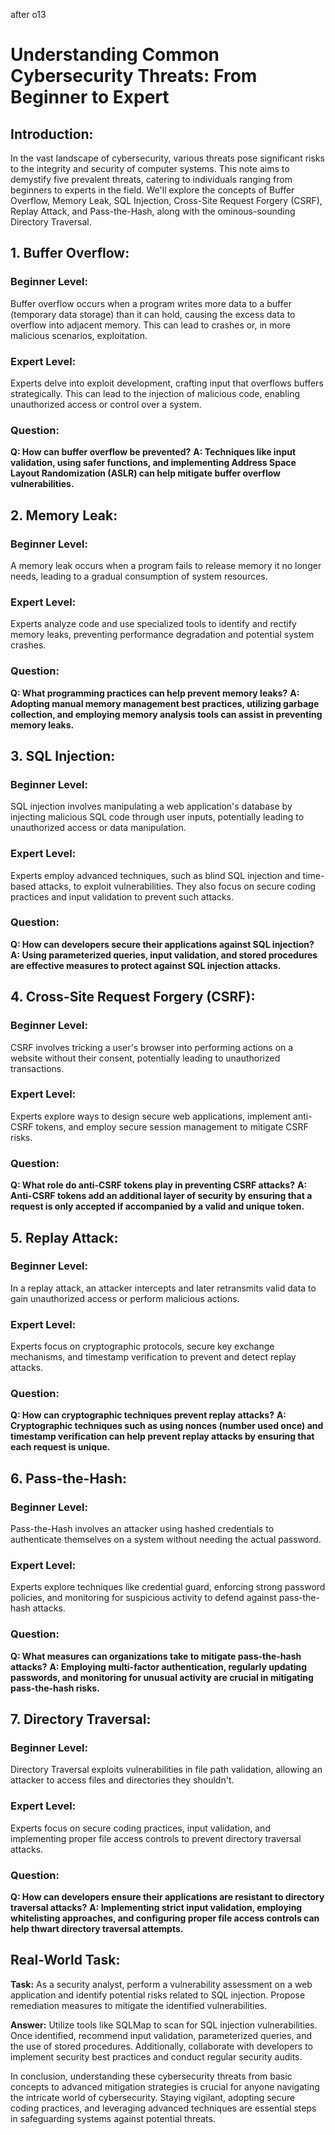 after o13

# Understanding Common Cybersecurity Threats: From Beginner to Expert

## Introduction:

In the vast landscape of cybersecurity, various threats pose significant risks to the integrity and security of computer systems. This note aims to demystify five prevalent threats, catering to individuals ranging from beginners to experts in the field. We'll explore the concepts of Buffer Overflow, Memory Leak, SQL Injection, Cross-Site Request Forgery (CSRF), Replay Attack, and Pass-the-Hash, along with the ominous-sounding Directory Traversal. 

## 1. Buffer Overflow:

### Beginner Level:
Buffer overflow occurs when a program writes more data to a buffer (temporary data storage) than it can hold, causing the excess data to overflow into adjacent memory. This can lead to crashes or, in more malicious scenarios, exploitation.

### Expert Level:
Experts delve into exploit development, crafting input that overflows buffers strategically. This can lead to the injection of malicious code, enabling unauthorized access or control over a system.

### Question:
**Q: How can buffer overflow be prevented?**
**A: Techniques like input validation, using safer functions, and implementing Address Space Layout Randomization (ASLR) can help mitigate buffer overflow vulnerabilities.**

## 2. Memory Leak:

### Beginner Level:
A memory leak occurs when a program fails to release memory it no longer needs, leading to a gradual consumption of system resources.

### Expert Level:
Experts analyze code and use specialized tools to identify and rectify memory leaks, preventing performance degradation and potential system crashes.

### Question:
**Q: What programming practices can help prevent memory leaks?**
**A: Adopting manual memory management best practices, utilizing garbage collection, and employing memory analysis tools can assist in preventing memory leaks.**

## 3. SQL Injection:

### Beginner Level:
SQL injection involves manipulating a web application's database by injecting malicious SQL code through user inputs, potentially leading to unauthorized access or data manipulation.

### Expert Level:
Experts employ advanced techniques, such as blind SQL injection and time-based attacks, to exploit vulnerabilities. They also focus on secure coding practices and input validation to prevent such attacks.

### Question:
**Q: How can developers secure their applications against SQL injection?**
**A: Using parameterized queries, input validation, and stored procedures are effective measures to protect against SQL injection attacks.**

## 4. Cross-Site Request Forgery (CSRF):

### Beginner Level:
CSRF involves tricking a user's browser into performing actions on a website without their consent, potentially leading to unauthorized transactions.

### Expert Level:
Experts explore ways to design secure web applications, implement anti-CSRF tokens, and employ secure session management to mitigate CSRF risks.

### Question:
**Q: What role do anti-CSRF tokens play in preventing CSRF attacks?**
**A: Anti-CSRF tokens add an additional layer of security by ensuring that a request is only accepted if accompanied by a valid and unique token.**

## 5. Replay Attack:

### Beginner Level:
In a replay attack, an attacker intercepts and later retransmits valid data to gain unauthorized access or perform malicious actions.

### Expert Level:
Experts focus on cryptographic protocols, secure key exchange mechanisms, and timestamp verification to prevent and detect replay attacks.

### Question:
**Q: How can cryptographic techniques prevent replay attacks?**
**A: Cryptographic techniques such as using nonces (number used once) and timestamp verification can help prevent replay attacks by ensuring that each request is unique.**

## 6. Pass-the-Hash:

### Beginner Level:
Pass-the-Hash involves an attacker using hashed credentials to authenticate themselves on a system without needing the actual password.

### Expert Level:
Experts explore techniques like credential guard, enforcing strong password policies, and monitoring for suspicious activity to defend against pass-the-hash attacks.

### Question:
**Q: What measures can organizations take to mitigate pass-the-hash attacks?**
**A: Employing multi-factor authentication, regularly updating passwords, and monitoring for unusual activity are crucial in mitigating pass-the-hash risks.**

## 7. Directory Traversal:

### Beginner Level:
Directory Traversal exploits vulnerabilities in file path validation, allowing an attacker to access files and directories they shouldn't.

### Expert Level:
Experts focus on secure coding practices, input validation, and implementing proper file access controls to prevent directory traversal attacks.

### Question:
**Q: How can developers ensure their applications are resistant to directory traversal attacks?**
**A: Implementing strict input validation, employing whitelisting approaches, and configuring proper file access controls can help thwart directory traversal attempts.**

## Real-World Task:

**Task:**
As a security analyst, perform a vulnerability assessment on a web application and identify potential risks related to SQL injection. Propose remediation measures to mitigate the identified vulnerabilities.

**Answer:**
Utilize tools like SQLMap to scan for SQL injection vulnerabilities. Once identified, recommend input validation, parameterized queries, and the use of stored procedures. Additionally, collaborate with developers to implement security best practices and conduct regular security audits.

In conclusion, understanding these cybersecurity threats from basic concepts to advanced mitigation strategies is crucial for anyone navigating the intricate world of cybersecurity. Staying vigilant, adopting secure coding practices, and leveraging advanced techniques are essential steps in safeguarding systems against potential threats.
